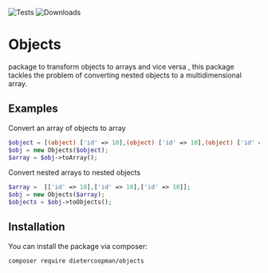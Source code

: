 
![Tests](https://github.com/dietercoopman/objects/workflows/tests/badge.svg)
![Downloads](https://img.shields.io/packagist/dt/dietercoopman/objects.svg?style=flat-square)

# Objects

package to transform objects to arrays and vice versa , this package tackles the problem of converting nested objects to a multidimensional array.

## Examples

Convert an array of objects to array

```php
$object = [(object) ['id' => 10],(object) ['id' => 10],(object) ['id' => 10]];
$obj = new Objects($object);
$array = $obj->toArray();
```

Convert nested arrays to nested objects

```php
$array =  [['id' => 10],['id' => 10],['id' => 10]];
$obj = new Objects($array);
$objects = $obj->toObjects();
```

## Installation

You can install the package via composer:

```bash
composer require dietercoopman/objects
```
